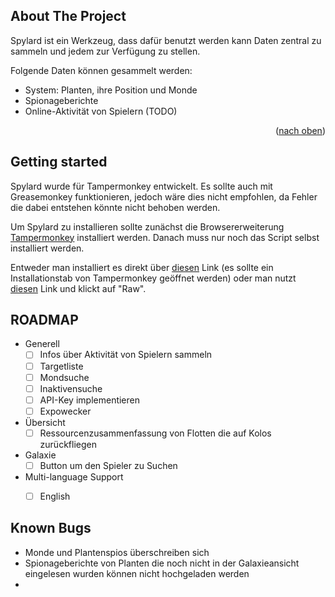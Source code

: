## About The Project

Spylard ist ein Werkzeug, dass dafür benutzt werden kann Daten zentral zu sammeln und jedem zur Verfügung zu stellen.

Folgende Daten können gesammelt werden:
* System: Planten, ihre Position und Monde
* Spionageberichte
* Online-Aktivität von Spielern (TODO)

<p align="right">(<a href="#top">nach oben</a>)</p>

## Getting started

Spylard wurde für Tampermonkey entwickelt. Es sollte auch mit Greasemonkey funktionieren, jedoch wäre dies nicht empfohlen, da Fehler die dabei entstehen könnte nicht behoben werden.

Um Spylard zu installieren sollte zunächst die Browsererweiterung [Tampermonkey](https://www.tampermonkey.net/) installiert werden. Danach muss nur noch das Script selbst installiert werden.

Entweder man installiert es direkt über [diesen](https://github.com/kejith/spylard-development/raw/gh-pages/index.prod.user.js) Link (es sollte ein Installationstab von Tampermonkey geöffnet werden) oder man nutzt [diesen](https://github.com/kejith/spylard-development/blob/gh-pages/index.prod.user.js) Link und klickt auf "Raw".

## ROADMAP

- Generell
    - [ ] Infos über Aktivität von Spielern sammeln
    - [ ] Targetliste
    - [ ] Mondsuche
    - [ ] Inaktivensuche
    - [ ] API-Key implementieren
    - [ ] Expowecker
- Übersicht
    - [ ] Ressourcenzusammenfassung von Flotten die auf Kolos zurückfliegen
- Galaxie
    - [ ] Button um den Spieler zu Suchen
- Multi-language Support
    - [ ] English


## Known Bugs
- Monde und Plantenspios überschreiben sich
- Spionageberichte von Planten die noch nicht in der Galaxieansicht eingelesen wurden können nicht hochgeladen werden
- 


